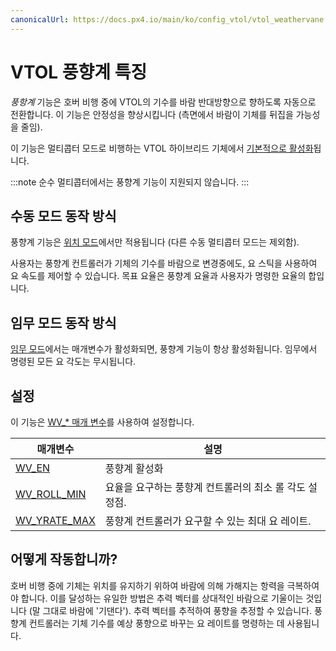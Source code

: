 ```yaml
---
canonicalUrl: https://docs.px4.io/main/ko/config_vtol/vtol_weathervane
---
```


# VTOL 풍향계 특징

*풍항계* 기능은 호버 비행 중에 VTOL의 기수를 바람 반대방향으로 향하도록 자동으로 전환합니다. 이 기능은 안정성을 향상시킵니다 (측면에서 바람이 기체를 뒤집을 가능성을 줄임).

이 기능은 멀티콥터 모드로 비행하는 VTOL 하이브리드 기체에서 [기본적으로 활성화](#configuration)됩니다.

:::note
순수 멀티콥터에서는 풍향계 기능이 지원되지 않습니다.
:::

## 수동 모드 동작 방식

풍향계 기능은 [위치 모드](../flight_modes/position_mc.md)에서만 적용됩니다 (다른 수동 멀티콥터 모드는 제외함).

사용자는 풍향계 컨트롤러가 기체의 기수를 바람으로 변경중에도, 요 스틱을 사용하여 요 속도를 제어할 수 있습니다. 목표 요율은 풍향계 요율과 사용자가 명령한 요율의 합입니다.

## 임무 모드 동작 방식

[임무 모드](../flight_modes/mission.md)에서는 매개변수가 활성화되면, 풍향계 기능이 항상 활성화됩니다. 임무에서 명령된 모든 요 각도는 무시됩니다.

<span id="configuration"></span>
## 설정

이 기능은 [WV_* 매개 변수](../advanced_config/parameter_reference.md#WV_EN)를 사용하여 설정합니다.

| 매개변수                                                                     | 설명                              |
| ------------------------------------------------------------------------ | ------------------------------- |
| [WV_EN](../advanced_config/parameter_reference.md#WV_EN)                 | 풍향계 활성화                         |
| [WV_ROLL_MIN](../advanced_config/parameter_reference.md#WV_ROLL_MIN)   | 요율을 요구하는 풍향계 컨트롤러의 최소 롤 각도 설정점. |
| [WV_YRATE_MAX](../advanced_config/parameter_reference.md#WV_YRATE_MAX) | 풍향계 컨트롤러가 요구할 수 있는 최대 요 레이트.    |


## 어떻게 작동합니까?

호버 비행 중에 기체는 위치를 유지하기 위하여 바람에 의해 가해지는 항력을 극복하여야 합니다. 이를 달성하는 유일한 방법은 추력 벡터를 상대적인 바람으로 기울이는 것입니다 (말 그대로 바람에 '기댄다'). 추력 벡터를 추적하여 풍향을 추정할 수 있습니다. 풍향계 컨트롤러는 기체 기수를 예상 풍향으로 바꾸는 요 레이트를 명령하는 데 사용됩니다.
